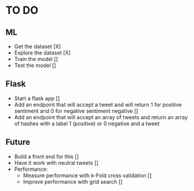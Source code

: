 # TO DO

## ML
- Get the dataset [X]
- Explore the dataset [X]
- Train the model []
- Test the model []

## Flask

- Start a flask app []
- Add an endpoint that will accept a tweet and will return 1 for positive
  sentiment and 0 for negative sentiment
  negative []
- Add an endpoint that will accept an array of tweets and return an array of
  hashes with a label 1 (positive) or 0 negative and a tweet

## Future

- Build a front end for this []
- Have it work with neutral tweets []
- Performance:
  - Measure performance with k-Fold cross validation []
  - Improve performance with grid search []

